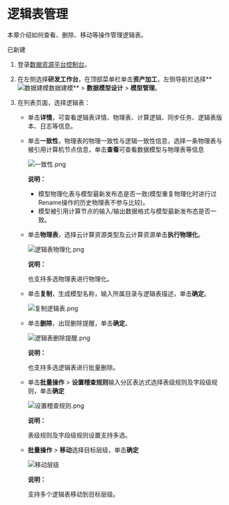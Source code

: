 # 逻辑表管理

本章介绍如何查看、删除、移动等操作管理逻辑表。

已新建

1.  登录[数据资源平台控制台](https://dataq.console.aliyun.com)。

2.  在左侧选择**研发工作台**，在顶部菜单栏单击**资产加工**，左侧导航栏选择**![数据建模](https://static-aliyun-doc.oss-accelerate.aliyuncs.com/assets/img/zh-CN/9392067061/p190187.png)数据建模** \> **数据模型设计** \> **模型管理**。

3.  在列表页面，选择逻辑表：

    -   单击**详情**，可查看逻辑表详情、物理表、计算逻辑、同步任务、逻辑表版本、日志等信息。
    -   单击**一致性**，物理表的物理一致性与逻辑一致性信息，选择一条物理表与被引用计算机节点信息，单击**查看**可查看数据模型与物理表等信息

        ![一致性.png](https://static-aliyun-doc.oss-accelerate.aliyuncs.com/assets/img/zh-CN/1023067061/p190656.png)

        **说明：**

        -   模型物理化表与模型最新发布态是否一致\(模型重复物理化时进行过Rename操作的历史物理表不参与比较\)。
        -   模型被引用计算节点的输入/输出数据格式与模型最新发布态是否一致。
    -   单击**物理表**，选择云计算资源类型及云计算资源单击**执行物理化**。

        ![逻辑表物理化.png](https://static-aliyun-doc.oss-accelerate.aliyuncs.com/assets/img/zh-CN/1023067061/p190680.png)

        **说明：**

        也支持多选物理表进行物理化。

    -   单击**复制**，生成模型名称，输入所属目录与逻辑表描述，单击**确定**。

        ![复制逻辑表.png](https://static-aliyun-doc.oss-accelerate.aliyuncs.com/assets/img/zh-CN/1023067061/p190682.png)

    -   单击**删除**，出现删除提醒，单击**确定**。

        ![逻辑表删除提醒.png](https://static-aliyun-doc.oss-accelerate.aliyuncs.com/assets/img/zh-CN/1023067061/p190685.png)

        **说明：**

        也支持多选逻辑表进行批量删除。

    -   单击**批量操作** \> **设置稽查规则**输入分区表达式选择表级规则及字段级规则，单击**确定**

        ![设置稽查规则.png](https://static-aliyun-doc.oss-accelerate.aliyuncs.com/assets/img/zh-CN/1023067061/p190702.png)

        **说明：**

        表级规则及字段级规则设置支持多选。

    -   **批量操作** \> **移动**选择目标层级，单击**确定**

        ![移动层级](https://static-aliyun-doc.oss-accelerate.aliyuncs.com/assets/img/zh-CN/1023067061/p190718.png)

        **说明：**

        支持多个逻辑表移动到目标层级。


